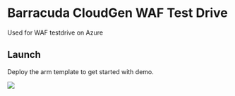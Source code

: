 # Barracuda CloudGen WAF Test Drive

Used for WAF testdrive on Azure

## Launch

Deploy the arm template to get started with demo.

<a href="https://portal.azure.com/#create/Microsoft.Template/uri/https%3A%2F%2Fraw.githubusercontent.com%2Fselahcloud%2Fbarracudawaftestdrive%2Fmain%2Fazuredeploy.json" target="_blank"><img src="http://azuredeploy.net/deploybutton.png"/></a>